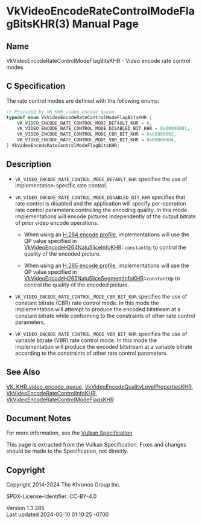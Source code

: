 # VkVideoEncodeRateControlModeFlagBitsKHR(3) Manual Page

## Name

VkVideoEncodeRateControlModeFlagBitsKHR - Video encode rate control
modes



## <a href="#_c_specification" class="anchor"></a>C Specification

The rate control modes are defined with the following enums:

``` c
// Provided by VK_KHR_video_encode_queue
typedef enum VkVideoEncodeRateControlModeFlagBitsKHR {
    VK_VIDEO_ENCODE_RATE_CONTROL_MODE_DEFAULT_KHR = 0,
    VK_VIDEO_ENCODE_RATE_CONTROL_MODE_DISABLED_BIT_KHR = 0x00000001,
    VK_VIDEO_ENCODE_RATE_CONTROL_MODE_CBR_BIT_KHR = 0x00000002,
    VK_VIDEO_ENCODE_RATE_CONTROL_MODE_VBR_BIT_KHR = 0x00000004,
} VkVideoEncodeRateControlModeFlagBitsKHR;
```

## <a href="#_description" class="anchor"></a>Description

- `VK_VIDEO_ENCODE_RATE_CONTROL_MODE_DEFAULT_KHR` specifies the use of
  implementation-specific rate control.

- `VK_VIDEO_ENCODE_RATE_CONTROL_MODE_DISABLED_BIT_KHR` specifies that
  rate control is disabled and the application will specify
  per-operation rate control parameters controlling the encoding
  quality. In this mode implementations will encode pictures
  independently of the output bitrate of prior video encode operations.

  - When using an <a
    href="https://registry.khronos.org/vulkan/specs/1.3-extensions/html/vkspec.html#encode-h264-profile"
    target="_blank" rel="noopener">H.264 encode profile</a>,
    implementations will use the QP value specified in
    [VkVideoEncodeH264NaluSliceInfoKHR](https://registry.khronos.org/vulkan/specs/1.3-extensions/man/html/VkVideoEncodeH264NaluSliceInfoKHR.html)::`constantQp`
    to control the quality of the encoded picture.

  - When using an <a
    href="https://registry.khronos.org/vulkan/specs/1.3-extensions/html/vkspec.html#encode-h265-profile"
    target="_blank" rel="noopener">H.265 encode profile</a>,
    implementations will use the QP value specified in
    [VkVideoEncodeH265NaluSliceSegmentInfoKHR](https://registry.khronos.org/vulkan/specs/1.3-extensions/man/html/VkVideoEncodeH265NaluSliceSegmentInfoKHR.html)::`constantQp`
    to control the quality of the encoded picture.

- `VK_VIDEO_ENCODE_RATE_CONTROL_MODE_CBR_BIT_KHR` specifies the use of
  constant bitrate (CBR) rate control mode. In this mode the
  implementation will attempt to produce the encoded bitstream at a
  constant bitrate while conforming to the constraints of other rate
  control parameters.

- `VK_VIDEO_ENCODE_RATE_CONTROL_MODE_VBR_BIT_KHR` specifies the use of
  variable bitrate (VBR) rate control mode. In this mode the
  implementation will produce the encoded bitstream at a variable
  bitrate according to the constraints of other rate control parameters.

## <a href="#_see_also" class="anchor"></a>See Also

[VK_KHR_video_encode_queue](https://registry.khronos.org/vulkan/specs/1.3-extensions/man/html/VK_KHR_video_encode_queue.html),
[VkVideoEncodeQualityLevelPropertiesKHR](https://registry.khronos.org/vulkan/specs/1.3-extensions/man/html/VkVideoEncodeQualityLevelPropertiesKHR.html),
[VkVideoEncodeRateControlInfoKHR](https://registry.khronos.org/vulkan/specs/1.3-extensions/man/html/VkVideoEncodeRateControlInfoKHR.html),
[VkVideoEncodeRateControlModeFlagsKHR](https://registry.khronos.org/vulkan/specs/1.3-extensions/man/html/VkVideoEncodeRateControlModeFlagsKHR.html)

## <a href="#_document_notes" class="anchor"></a>Document Notes

For more information, see the <a
href="https://registry.khronos.org/vulkan/specs/1.3-extensions/html/vkspec.html#VkVideoEncodeRateControlModeFlagBitsKHR"
target="_blank" rel="noopener">Vulkan Specification</a>

This page is extracted from the Vulkan Specification. Fixes and changes
should be made to the Specification, not directly.

## <a href="#_copyright" class="anchor"></a>Copyright

Copyright 2014-2024 The Khronos Group Inc.

SPDX-License-Identifier: CC-BY-4.0

Version 1.3.285  
Last updated 2024-05-10 01:10:25 -0700
